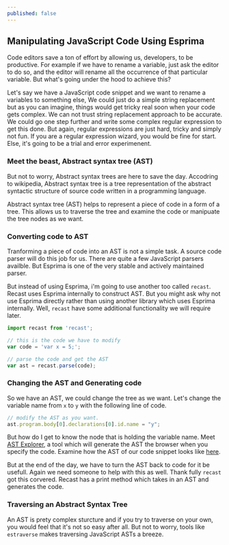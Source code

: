 ```yaml
---
published: false
---
```

## Manipulating JavaScript Code Using Esprima

Code editors save a ton of effort by allowing us, developers, to be productive. For example if we have to rename a variable, just ask the editor to do so, and the editor will rename all the occurrence of that particular variable. But what's going under the hood to achieve this?

Let's say we have a JavaScript code snippet and we want to rename a variables to something else, We could just do a simple string replacement but as you can imagine, things would get tricky real soon when your code gets complex. We can not trust string replacement approach to be accurate. We could go one step further and write some complex regular expression to get this done. But again, regular expressions are just hard, tricky and simply not fun. If you are a regular expression wizard, you would be fine for start. Else, it's going to be a trial and error experimenent.

### Meet the beast, Abstract syntax tree (AST)
But not to worry, Abstract syntax trees are here to save the day. Accodring to wikipedia, Abstract syntax tree is a tree representation of the abstract syntactic structure of source code written in a programming language.

Abstract syntax tree (AST) helps to represent a piece of code in a form of a tree. This allows us to traverse the tree and examine the code or manipuate the tree nodes as we want.

### Converting code to AST
Tranforming a piece of code into an AST is not a simple task. A source code parser will do this job for us. There are quite a few JavaScript parsers availble. But Esprima is one of the very stable and actively maintained parser.

But instead of using Esprima, i'm going to use another too called `recast`. Recast uses Esprima internally to construct AST. But you might ask why not use Esprima directly rather than using another library which uses Esprima internally. Well, `recast` have some additional functionality we will require later.

```javascript
import recast from 'recast';

// this is the code we have to modify
var code = 'var x = 5;';

// parse the code and get the AST
var ast = recast.parse(code);
```

### Changing the AST and Generating code
So we have an AST, we could change the tree as we want. Let's change the variable name from `x` to `y` with the following line of code.

```javascript
// modify the AST as you want.
ast.program.body[0].declarations[0].id.name = "y";
```

But how do I get to know the node that is holding the variable name. Meet [AST Explorer](https://astexplorer.net/), a tool which will generate the AST the browser when you specify the code. Examine how the AST of our code snippet looks like [here](https://astexplorer.net/#/TEMnzHmo3M).

But at the end of the day, we have to turn the AST back to code for it be usefull. Again we need someone to help with this as well. Thank fully `recast` got this corvered. Recast has a print method which takes in an AST and generates the code.



### Traversing an Abstract Syntax Tree
An AST is prety complex sturcture and if you try to traverse on your own, you would feel that it's not so easy after all. But not to worry, tools like `estraverse` makes traversing JavaScript ASTs a breeze.
